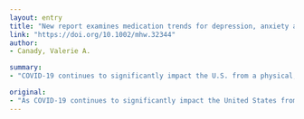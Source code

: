 ```yaml
---
layout: entry
title: "New report examines medication trends for depression, anxiety and insomnia"
link: "https://doi.org/10.1002/mhw.32344"
author:
- Canady, Valerie A.

summary:
- "COVID-19 continues to significantly impact the U.S. from a physical, mental and financial standpoint. An early analysis by a pharmacy benefit management organization found increases in the use of anti-anxiety and antidepressant medications. The study found increased use of filled prescriptions at the onset of the disease. Several studies have found that the drug use has increased. in the United States. It is a sign of a significant impact on the United states."

original:
- "As COVID-19 continues to significantly impact the United States from a physical, mental and financial standpoint, an early analysis by a pharmacy benefit management organization of filled prescriptions at the onset of COVID-19 has found increases in the use of anti-anxiety and antidepressant medications."
---
```


